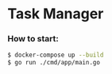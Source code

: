 # Task Manager

### How to start:

```bash
$ docker-compose up --build
$ go run ./cmd/app/main.go
```